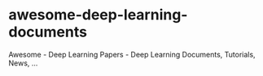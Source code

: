 # awesome-deep-learning-documents
Awesome - Deep Learning Papers - Deep Learning Documents, Tutorials, News, ...
